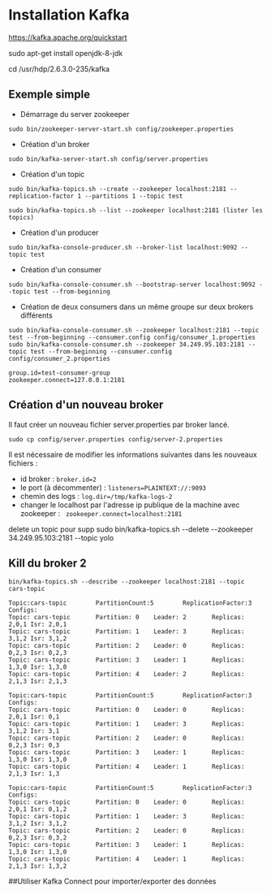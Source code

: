 # Installation Kafka

https://kafka.apache.org/quickstart

sudo apt-get install openjdk-8-jdk

cd /usr/hdp/2.6.3.0-235/kafka

## Exemple simple
* Démarrage du server zookeeper
```
sudo bin/zookeeper-server-start.sh config/zookeeper.properties
```

* Création d'un broker
```
sudo bin/kafka-server-start.sh config/server.properties
```

* Création d'un topic
```
sudo bin/kafka-topics.sh --create --zookeeper localhost:2181 --replication-factor 1 --partitions 1 --topic test

sudo bin/kafka-topics.sh --list --zookeeper localhost:2181 (lister les topics)
```

* Création d'un producer
```
sudo bin/kafka-console-producer.sh --broker-list localhost:9092 --topic test
```
* Création d'un consumer
```
sudo bin/kafka-console-consumer.sh --bootstrap-server localhost:9092 --topic test --from-beginning
```
* Création de deux consumers dans un même groupe sur deux brokers différents

```
sudo bin/kafka-console-consumer.sh --zookeeper localhost:2181 --topic test --from-beginning --consumer.config config/consumer_1.properties
sudo bin/kafka-console-consumer.sh --zookeeper 34.249.95.103:2181 --topic test --from-beginning --consumer.config config/consumer_2.properties
```

```
group.id=test-consumer-group
zookeeper.connect=127.0.0.1:2181
```

## Création d'un nouveau broker

Il faut créer un nouveau fichier server.properties par broker lancé.
```
sudo cp config/server.properties config/server-2.properties
```

Il est nécessaire de modifier les informations suivantes dans les nouveaux fichiers :
 
* id broker : `broker.id=2`
* le port (à décommenter) : `listeners=PLAINTEXT://:9093` 
* chemin des logs : `log.dir=/tmp/kafka-logs-2`
* changer le localhost par l'adresse ip publique de la machine avec zookeeper : ` zookeeper.connect=localhost:2181`

delete un topic
pour supp  sudo bin/kafka-topics.sh --delete --zookeeper 34.249.95.103:2181 --topic yolo

## Kill du broker 2
```
bin/kafka-topics.sh --describe --zookeeper localhost:2181 --topic cars-topic

Topic:cars-topic        PartitionCount:5        ReplicationFactor:3     Configs:
Topic: cars-topic       Partition: 0    Leader: 2       Replicas: 2,0,1 Isr: 2,0,1
Topic: cars-topic       Partition: 1    Leader: 3       Replicas: 3,1,2 Isr: 3,1,2
Topic: cars-topic       Partition: 2    Leader: 0       Replicas: 0,2,3 Isr: 0,2,3
Topic: cars-topic       Partition: 3    Leader: 1       Replicas: 1,3,0 Isr: 1,3,0
Topic: cars-topic       Partition: 4    Leader: 2       Replicas: 2,1,3 Isr: 2,1,3

Topic:cars-topic        PartitionCount:5        ReplicationFactor:3     Configs:
Topic: cars-topic       Partition: 0    Leader: 0       Replicas: 2,0,1 Isr: 0,1
Topic: cars-topic       Partition: 1    Leader: 3       Replicas: 3,1,2 Isr: 3,1
Topic: cars-topic       Partition: 2    Leader: 0       Replicas: 0,2,3 Isr: 0,3
Topic: cars-topic       Partition: 3    Leader: 1       Replicas: 1,3,0 Isr: 1,3,0
Topic: cars-topic       Partition: 4    Leader: 1       Replicas: 2,1,3 Isr: 1,3

Topic:cars-topic        PartitionCount:5        ReplicationFactor:3     Configs:
Topic: cars-topic       Partition: 0    Leader: 0       Replicas: 2,0,1 Isr: 0,1,2
Topic: cars-topic       Partition: 1    Leader: 3       Replicas: 3,1,2 Isr: 3,1,2
Topic: cars-topic       Partition: 2    Leader: 0       Replicas: 0,2,3 Isr: 0,3,2
Topic: cars-topic       Partition: 3    Leader: 1       Replicas: 1,3,0 Isr: 1,3,0
Topic: cars-topic       Partition: 4    Leader: 1       Replicas: 2,1,3 Isr: 1,3,2
```

##Utiliser Kafka Connect pour importer/exporter des données




